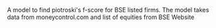 A model to find piotroski's f-score for BSE listed firms. The model takes data from moneycontrol.com and list of equities from BSE Website
